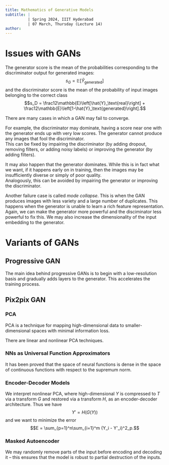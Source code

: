 ```yaml
---
title: Mathematics of Generative Models
subtitle: |
          | Spring 2024, IIIT Hyderabad
          | 07 March, Thursday (Lecture 14)
author:
---
```


# Issues with GANs
The generator score is the mean of the probabilities corresponding to the discriminator output for generated images:
$$s_G = \mathbb{E}\left[\hat{Y}_\text{generated}\right]$$
and the discriminator score is the mean of the probability of input images belonging to the correct class
$$s_D = \frac12\mathbb{E}\left[\hat{Y}_\text{real}\right] + \frac12\mathbb{E}\left[1-\hat{Y}_\text{generated}\right].$$

There are many cases in which a GAN may fail to converge.

For example, the discriminator may dominate, having a score near one with the generator ends up with very low scores. The generator cannot produce any images that fool the discriminator.  
This can be fixed by impairing the discriminator (by adding dropout, removing filters, or adding noisy labels) or improving the generator (by adding filters).

It may also happen that the generator dominates. While this is in fact what we want, if it happens early on in training, then the images may be insufficiently diverse or simply of poor quality.  
Analogously, this can be avoided by impairing the generator or improving the discriminator.

Another failure case is called *mode collapse*. This is when the GAN produces images with less variety and a large number of duplicates. This happens when the generator is unable to learn a rich feature representation.  
Again, we can make the generator more powerful and the disciminator less powerful to fix this. We may also increase the dimensionality of the input embedding to the generator.

# Variants of GANs
## Progressive GAN
The main idea behind progressive GANs is to begin with a low-resolution basis and gradually adds layers to the generator. This accelerates the training process.

## Pix2pix GAN
### PCA
PCA is a technique for mapping high-dimensional data to smaller-dimensional spaces with minimal information loss.

There are linear and nonlinear PCA techniques.

### NNs as Universal Function Approximators
It has been proved that the space of neural functions is dense in the space of continuous functions with respect to the supremum norm.

### Encoder-Decoder Models
We interpret nonlinear PCA, where high-dimensional $Y$ is compressed to $T$ via a transform $G$ and restored via a transform $H$, as an encoder-decoder architecture. Thus we have
$$Y' = H(G(Y))$$
and we want to minimize the error
$$E = \sum_{p=1}^n\sum_{i=1}^m (Y_i - Y'_i)^2_p.$$

### Masked Autoencoder
We may randomly remove parts of the input before encoding and decoding it – this ensures that the model is robust to partial destruction of the inputs.
